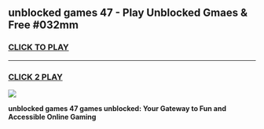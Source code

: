 
## unblocked games 47 - Play Unblocked Gmaes & Free #032mm
<h3>
<a href="https://news.freeplayer.one?title=unblocked_games_47&ref=03M">CLICK TO PLAY</a></h3>
<hr>

<h3>
<a href="https://news.freeplayer.one?title=unblocked_games_47&ref=03M">CLICK 2 PLAY</a>
  
</h3>

<a href="https://news.freeplayer.one?title=unblocked_games_47&ref=03M"><img src="https://clearcache.store/games.png"></a>


**unblocked games 47 games unblocked: Your Gateway to Fun and Accessible Online Gaming**

